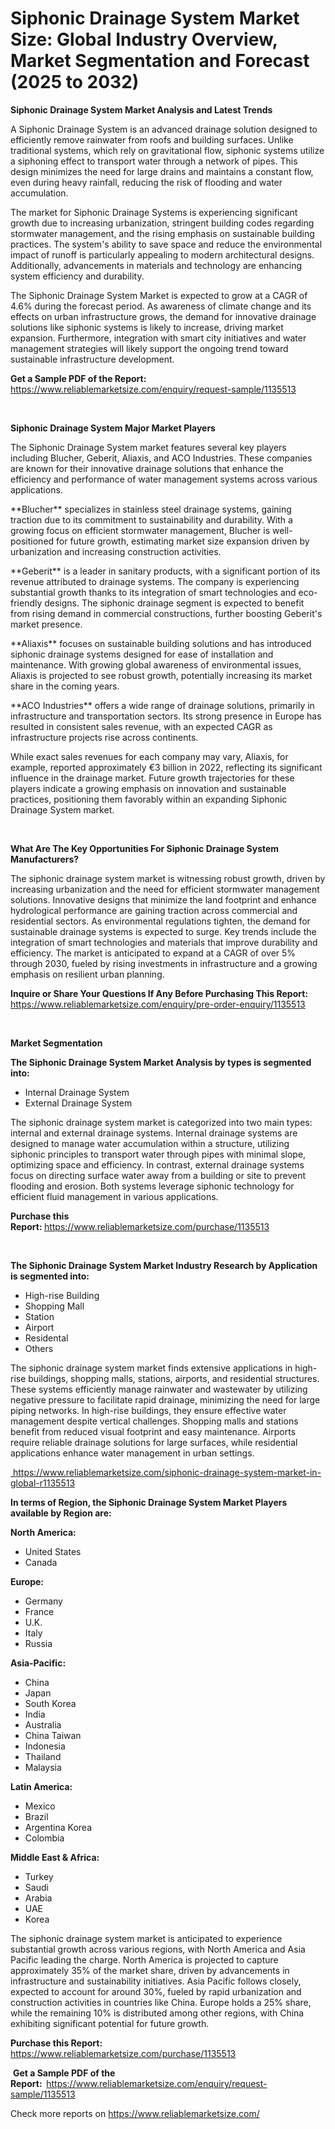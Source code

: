 <p><h1>Siphonic Drainage System Market Size: Global Industry Overview, Market Segmentation and Forecast (2025 to 2032)</h1></p><p><strong>Siphonic Drainage System Market Analysis and Latest Trends</strong></p>
<p><p>A Siphonic Drainage System is an advanced drainage solution designed to efficiently remove rainwater from roofs and building surfaces. Unlike traditional systems, which rely on gravitational flow, siphonic systems utilize a siphoning effect to transport water through a network of pipes. This design minimizes the need for large drains and maintains a constant flow, even during heavy rainfall, reducing the risk of flooding and water accumulation.</p><p>The market for Siphonic Drainage Systems is experiencing significant growth due to increasing urbanization, stringent building codes regarding stormwater management, and the rising emphasis on sustainable building practices. The system's ability to save space and reduce the environmental impact of runoff is particularly appealing to modern architectural designs. Additionally, advancements in materials and technology are enhancing system efficiency and durability.</p><p>The Siphonic Drainage System Market is expected to grow at a CAGR of 4.6% during the forecast period. As awareness of climate change and its effects on urban infrastructure grows, the demand for innovative drainage solutions like siphonic systems is likely to increase, driving market expansion. Furthermore, integration with smart city initiatives and water management strategies will likely support the ongoing trend toward sustainable infrastructure development.</p></p>
<p><strong>Get a Sample PDF of the Report:&nbsp;</strong> <a href="https://www.reliablemarketsize.com/enquiry/request-sample/1135513?utm_campaign=2628&utm_medium=2&utm_source=Github&utm_content=ia&utm_term=09042025&utm_id=siphonic-drainage-system">https://www.reliablemarketsize.com/enquiry/request-sample/1135513</a></p>
<p>&nbsp;</p>
<p><strong>Siphonic Drainage System Major Market Players</strong></p>
<p><p>The Siphonic Drainage System market features several key players including Blucher, Geberit, Aliaxis, and ACO Industries. These companies are known for their innovative drainage solutions that enhance the efficiency and performance of water management systems across various applications.</p><p>**Blucher** specializes in stainless steel drainage systems, gaining traction due to its commitment to sustainability and durability. With a growing focus on efficient stormwater management, Blucher is well-positioned for future growth, estimating market size expansion driven by urbanization and increasing construction activities.</p><p>**Geberit** is a leader in sanitary products, with a significant portion of its revenue attributed to drainage systems. The company is experiencing substantial growth thanks to its integration of smart technologies and eco-friendly designs. The siphonic drainage segment is expected to benefit from rising demand in commercial constructions, further boosting Geberit's market presence.</p><p>**Aliaxis** focuses on sustainable building solutions and has introduced siphonic drainage systems designed for ease of installation and maintenance. With growing global awareness of environmental issues, Aliaxis is projected to see robust growth, potentially increasing its market share in the coming years.</p><p>**ACO Industries** offers a wide range of drainage solutions, primarily in infrastructure and transportation sectors. Its strong presence in Europe has resulted in consistent sales revenue, with an expected CAGR as infrastructure projects rise across continents.</p><p>While exact sales revenues for each company may vary, Aliaxis, for example, reported approximately €3 billion in 2022, reflecting its significant influence in the drainage market. Future growth trajectories for these players indicate a growing emphasis on innovation and sustainable practices, positioning them favorably within an expanding Siphonic Drainage System market.</p></p>
<p>&nbsp;</p>
<p><strong>What Are The Key Opportunities For Siphonic Drainage System Manufacturers?</strong></p>
<p><p>The siphonic drainage system market is witnessing robust growth, driven by increasing urbanization and the need for efficient stormwater management solutions. Innovative designs that minimize the land footprint and enhance hydrological performance are gaining traction across commercial and residential sectors. As environmental regulations tighten, the demand for sustainable drainage systems is expected to surge. Key trends include the integration of smart technologies and materials that improve durability and efficiency. The market is anticipated to expand at a CAGR of over 5% through 2030, fueled by rising investments in infrastructure and a growing emphasis on resilient urban planning.</p></p>
<p><strong>Inquire or Share Your Questions If Any Before Purchasing This Report:</strong> <a href="https://www.reliablemarketsize.com/enquiry/pre-order-enquiry/1135513?utm_campaign=2628&utm_medium=2&utm_source=Github&utm_content=ia&utm_term=09042025&utm_id=siphonic-drainage-system">https://www.reliablemarketsize.com/enquiry/pre-order-enquiry/1135513</a></p>
<p>&nbsp;</p>
<p><strong>Market Segmentation</strong></p>
<p><strong>The Siphonic Drainage System Market Analysis by types is segmented into:</strong></p>
<p><ul><li>Internal Drainage System</li><li>External Drainage System</li></ul></p>
<p><p>The siphonic drainage system market is categorized into two main types: internal and external drainage systems. Internal drainage systems are designed to manage water accumulation within a structure, utilizing siphonic principles to transport water through pipes with minimal slope, optimizing space and efficiency. In contrast, external drainage systems focus on directing surface water away from a building or site to prevent flooding and erosion. Both systems leverage siphonic technology for efficient fluid management in various applications.</p></p>
<p><strong>Purchase this Report:&nbsp;</strong><a href="https://www.reliablemarketsize.com/purchase/1135513?utm_campaign=2628&utm_medium=2&utm_source=Github&utm_content=ia&utm_term=09042025&utm_id=siphonic-drainage-system">https://www.reliablemarketsize.com/purchase/1135513</a></p>
<p>&nbsp;</p>
<p><strong>The Siphonic Drainage System Market Industry Research by Application is segmented into:</strong></p>
<p><ul><li>High-rise Building</li><li>Shopping Mall</li><li>Station</li><li>Airport</li><li>Residental</li><li>Others</li></ul></p>
<p><p>The siphonic drainage system market finds extensive applications in high-rise buildings, shopping malls, stations, airports, and residential structures. These systems efficiently manage rainwater and wastewater by utilizing negative pressure to facilitate rapid drainage, minimizing the need for large piping networks. In high-rise buildings, they ensure effective water management despite vertical challenges. Shopping malls and stations benefit from reduced visual footprint and easy maintenance. Airports require reliable drainage solutions for large surfaces, while residential applications enhance water management in urban settings.</p></p>
<p><a href="https://www.reliablemarketsize.com/siphonic-drainage-system-market-in-global-r1135513?utm_campaign=2628&utm_medium=2&utm_source=Github&utm_content=ia&utm_term=09042025&utm_id=siphonic-drainage-system">&nbsp;https://www.reliablemarketsize.com/siphonic-drainage-system-market-in-global-r1135513</a></p>
<p><strong>In terms of Region, the Siphonic Drainage System Market Players available by Region are:</strong></p>
<p>
    <p> <strong> North America: </strong>
        <ul>
            <li>United States</li>
            <li>Canada</li>
        </ul>
        </p> 
    <p> <strong> Europe: </strong>
        <ul>
            <li>Germany</li>
            <li>France</li>
            <li>U.K.</li>
            <li>Italy</li>
            <li>Russia</li>
        </ul>
        </p> 
    <p> <strong> Asia-Pacific: </strong>
        <ul>
            <li>China</li>
            <li>Japan</li>
            <li>South Korea</li>
            <li>India</li>
            <li>Australia</li>
            <li>China Taiwan</li>
            <li>Indonesia</li>
            <li>Thailand</li>
            <li>Malaysia</li>
        </ul>
        </p> 
    <p> <strong> Latin America: </strong>
        <ul>
            <li>Mexico</li>
            <li>Brazil</li>
            <li>Argentina Korea</li>
            <li>Colombia</li>
        </ul>
        </p> 
    <p> <strong> Middle East & Africa: </strong>
        <ul>
            <li>Turkey</li>
            <li>Saudi</li>
            <li>Arabia</li>
            <li>UAE</li>
            <li>Korea</li>
        </ul>
    </p>
    </p>
<p><p>The siphonic drainage system market is anticipated to experience substantial growth across various regions, with North America and Asia Pacific leading the charge. North America is projected to capture approximately 35% of the market share, driven by advancements in infrastructure and sustainability initiatives. Asia Pacific follows closely, expected to account for around 30%, fueled by rapid urbanization and construction activities in countries like China. Europe holds a 25% share, while the remaining 10% is distributed among other regions, with China exhibiting significant potential for future growth.</p></p>
<p><strong>Purchase this Report: </strong><a href="https://www.reliablemarketsize.com/purchase/1135513?utm_campaign=2628&utm_medium=2&utm_source=Github&utm_content=ia&utm_term=09042025&utm_id=siphonic-drainage-system">https://www.reliablemarketsize.com/purchase/1135513</a></p>
<p>&nbsp;<strong>Get a Sample PDF of the Report:&nbsp;&nbsp;</strong><a href="https://www.reliablemarketsize.com/enquiry/request-sample/1135513?utm_campaign=2628&utm_medium=2&utm_source=Github&utm_content=ia&utm_term=09042025&utm_id=siphonic-drainage-system">https://www.reliablemarketsize.com/enquiry/request-sample/1135513</a></p>
<p><strong></strong></p>
<p>Check more reports on <a href="https://www.reliablemarketsize.com/?utm_campaign=2628&utm_medium=2&utm_source=Github&utm_content=ia&utm_term=09042025&utm_id=siphonic-drainage-system">https://www.reliablemarketsize.com/</a></p>